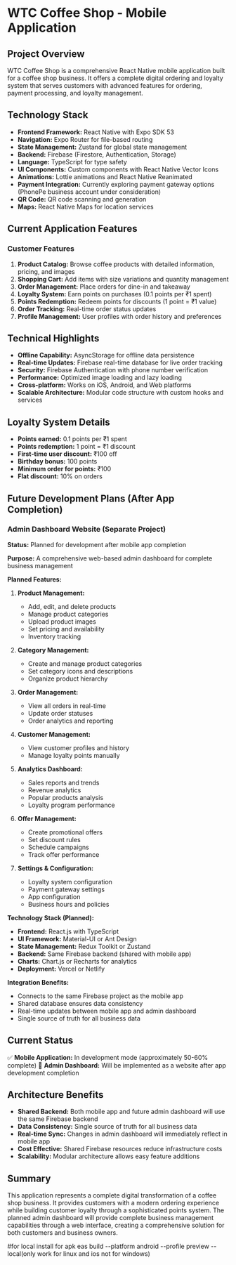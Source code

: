 # WTC Coffee Shop - Mobile Application

## Project Overview
WTC Coffee Shop is a comprehensive React Native mobile application built for a coffee shop business. It offers a complete digital ordering and loyalty system that serves customers with advanced features for ordering, payment processing, and loyalty management.

## Technology Stack
- **Frontend Framework:** React Native with Expo SDK 53
- **Navigation:** Expo Router for file-based routing
- **State Management:** Zustand for global state management
- **Backend:** Firebase (Firestore, Authentication, Storage)
- **Language:** TypeScript for type safety
- **UI Components:** Custom components with React Native Vector Icons
- **Animations:** Lottie animations and React Native Reanimated
- **Payment Integration:** Currently exploring payment gateway options (PhonePe business account under consideration)
- **QR Code:** QR code scanning and generation
- **Maps:** React Native Maps for location services

## Current Application Features

### Customer Features
1. **Product Catalog:** Browse coffee products with detailed information, pricing, and images
2. **Shopping Cart:** Add items with size variations and quantity management
3. **Order Management:** Place orders for dine-in and takeaway
4. **Loyalty System:** Earn points on purchases (0.1 points per ₹1 spent)
5. **Points Redemption:** Redeem points for discounts (1 point = ₹1 value)
6. **Order Tracking:** Real-time order status updates
7. **Profile Management:** User profiles with order history and preferences

## Technical Highlights
- **Offline Capability:** AsyncStorage for offline data persistence
- **Real-time Updates:** Firebase real-time database for live order tracking
- **Security:** Firebase Authentication with phone number verification
- **Performance:** Optimized image loading and lazy loading
- **Cross-platform:** Works on iOS, Android, and Web platforms
- **Scalable Architecture:** Modular code structure with custom hooks and services

## Loyalty System Details
- **Points earned:** 0.1 points per ₹1 spent
- **Points redemption:** 1 point = ₹1 discount
- **First-time user discount:** ₹100 off
- **Birthday bonus:** 100 points
- **Minimum order for points:** ₹100
- **Flat discount:** 10% on orders

## Future Development Plans (After App Completion)

### Admin Dashboard Website (Separate Project)
**Status:** Planned for development after mobile app completion

**Purpose:** A comprehensive web-based admin dashboard for complete business management

**Planned Features:**

1. **Product Management:**
   - Add, edit, and delete products
   - Manage product categories
   - Upload product images
   - Set pricing and availability
   - Inventory tracking

2. **Category Management:**
   - Create and manage product categories
   - Set category icons and descriptions
   - Organize product hierarchy

3. **Order Management:**
   - View all orders in real-time
   - Update order statuses
   - Order analytics and reporting

4. **Customer Management:**
   - View customer profiles and history
   - Manage loyalty points manually

5. **Analytics Dashboard:**
   - Sales reports and trends
   - Revenue analytics
   - Popular products analysis
   - Loyalty program performance

6. **Offer Management:**
   - Create promotional offers
   - Set discount rules
   - Schedule campaigns
   - Track offer performance

7. **Settings & Configuration:**
   - Loyalty system configuration
   - Payment gateway settings
   - App configuration
   - Business hours and policies

**Technology Stack (Planned):**
- **Frontend:** React.js with TypeScript
- **UI Framework:** Material-UI or Ant Design
- **State Management:** Redux Toolkit or Zustand
- **Backend:** Same Firebase backend (shared with mobile app)
- **Charts:** Chart.js or Recharts for analytics
- **Deployment:** Vercel or Netlify

**Integration Benefits:**
- Connects to the same Firebase project as the mobile app
- Shared database ensures data consistency
- Real-time updates between mobile app and admin dashboard
- Single source of truth for all business data

## Current Status
✅ **Mobile Application:** In development mode (approximately 50-60% complete)
🔄 **Admin Dashboard:** Will be implemented as a website after app development completion

## Architecture Benefits
- **Shared Backend:** Both mobile app and future admin dashboard will use the same Firebase backend
- **Data Consistency:** Single source of truth for all business data
- **Real-time Sync:** Changes in admin dashboard will immediately reflect in mobile app
- **Cost Effective:** Shared Firebase resources reduce infrastructure costs
- **Scalability:** Modular architecture allows easy feature additions

## Summary
This application represents a complete digital transformation of a coffee shop business. It provides customers with a modern ordering experience while building customer loyalty through a sophisticated points system. The planned admin dashboard will provide complete business management capabilities through a web interface, creating a comprehensive solution for both customers and business owners.


#for local install for apk 
eas build --platform android --profile preview --local(only work for linux and ios not for windows)
